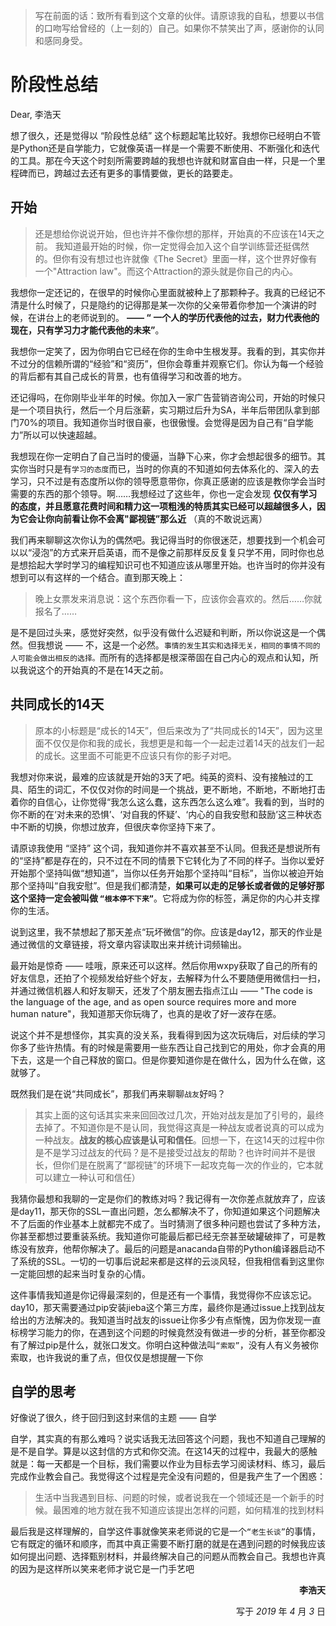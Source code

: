 
> 写在前面的话：致所有看到这个文章的伙伴。请原谅我的自私，想要以书信的口吻写给曾经的（上一刻的）自己。如果你不禁笑出了声，感谢你的认同和感同身受。




# 阶段性总结


Dear, 李浩天

想了很久，还是觉得以 “阶段性总结” 这个标题起笔比较好。我想你已经明白不管是Python还是自学能力，它就像英语一样是一个需要不断使用、不断强化和迭代的工具。那在今天这个时刻所需要跨越的我想也许就和财富自由一样，只是一个里程碑而已，跨越过去还有更多的事情要做，更长的路要走。



## 开始

> 还是想给你说说开始，但也许并不像你想的那样，开始真的不应该在14天之前。
> 我知道最开始的时候，你一定觉得会加入这个自学训练营还挺偶然的。但你有没有想过也许就像《The Secret》里面一样，这个世界好像有一个"Attraction law"。而这个Attraction的源头就是你自己的内心。


我想你一定还记的，在很早的时候你心里面就被种上了那颗种子。我真的已经记不清是什么时候了，只是隐约的记得那是某一次你的父亲带着你参加一个演讲的时候，在讲台上的老师说到的。 **—— “ 一个人的学历代表他的过去，财力代表他的现在，只有学习力才能代表他的未来”**。

我想你一定笑了，因为你明白它已经在你的生命中生根发芽。我看的到，其实你并不过分的信赖所谓的“经验”和“资历”，但你会尊重并观察它们。你认为每一个经验的背后都有其自己成长的背景，也有值得学习和改善的地方。

还记得吗，在你刚毕业半年的时候。你加入一家广告营销咨询公司，开始的时候只是一个项目执行，然后一个月后涨薪，实习期过后升为SA，半年后带团队拿到部门70%的项目。我知道你当时很自豪，也很傲慢。会觉得是因为自己有“自学能力”所以可以快速超越。

我想现在你一定明白了自己当时的傻逼，当静下心来，你才会想起很多的细节。其实你当时只是有`学习的态度`而已，当时的你真的不知道如何去体系化的、深入的去学习，只不过是有态度所以你的领导愿意带你，你真正感谢的应该是教你学会当时需要的东西的那个领导。啊……我想经过了这些年，你也一定会发现 **仅仅有学习的态度，并且愿意花费时间和精力这一项粗浅的特质其实已经可以超越很多人，因为它会让你向前看让你不会离"鄙视链”那么近** （真的不敢说远离）


我们再来聊聊这次你认为的偶然吧。我记得当时的你很迷茫，想要找到一个机会可以以“浸泡”的方式来开启英语，而不是像之前那样反反复复只学不用，同时你也总是想拾起大学时学习的编程知识可也不知道应该从哪里开始。也许当时的你并没有想到可以有这样的一个结合。直到那天晚上：

> 晚上女票发来消息说：这个东西你看一下，应该你会喜欢的。然后……你就报名了……

是不是回过头来，感觉好突然，似乎没有做什么迟疑和判断，所以你说这是一个偶然。但我想说 —— 不，这是一个必然。`事情的发生其实和选择无关，相同的事情不同的人可能会做出相反的选择。`而所有的选择都是根深蒂固在自己内心的观点和认知，所以我说这个的开始真的不是在14天之前。



## 共同成长的14天

> 原本的小标题是“成长的14天”，但后来改为了“共同成长的14天”，因为这里面不仅仅是你和我的成长，我想更是和每一个一起走过着14天的战友们一起的成长。这里面不可能更不应该只有你的影子对吧。


我想对你来说，最难的应该就是开始的3天了吧。纯英的资料、没有接触过的工具、陌生的词汇，不仅仅对你的时间是一个挑战，更不断地，不断地，不断地打击着你的自信心，让你觉得“我怎么这么蠢，这东西怎么这么难”。我看的到，当时的你不断的在‘对未来的恐惧’、‘对自我的怀疑’、‘内心的自我安慰和鼓励’这三种状态中不断的切换，你想过放弃，但很庆幸你坚持下来了。

请原谅我使用 “坚持” 这个词，我知道你并不喜欢甚至不认同。但我还是想说所有的“坚持”都是存在的，只不过在不同的情景下它转化为了不同的样子。当你以爱好开始那个坚持叫做“想知道”，当你以任务开始那个坚持叫“目标”，当你以被迫开始那个坚持叫“自我安慰”。但是我们都清楚，**如果可以走的足够长或者做的足够好那这个坚持一定会被叫做 `“根本停不下来”`**。它将成为你的标签，满足你的内心并支撑你的生活。


说到这里，我不禁想起了那天差点“玩坏微信”的你。应该是day12，那天的作业是通过微信的文章链接，将文章内容读取出来并统计词频输出。

最开始是惊奇 —— 哇哦，原来还可以这样。然后你用wxpy获取了自己的所有的好友信息，还拍了个视频发给好些个好友，去解释为什么不要随便用微信扫一扫，并通过微信机器人和好友聊天，还发了个朋友圈去指点江山 —— "The code is the language of the age, and as open source requires more and more human nature"，我知道那天你玩嗨了，也真的是收了好一波存在感。

说这个并不是想怪你，其实真的没关系，我看得到因为这次玩嗨后，对后续的学习你多了些许热情。有的时候是需要用一些东西让自己找到它的用处，你才会真的用下去，这是一个自己释放的窗口。但是你要知道你是在做什么，因为什么在做，这就够了。


既然我们是在说“共同成长”，那我们再来聊聊`战友`好吗？

> 其实上面的这句话其实来来回回改过几次，开始对战友是加了引号的，最终去掉了。不知道你是不是认同，我觉得这真是一种战友或者说真的可以成为一种战友。**战友的核心应该是认可和信任**。回想一下，在这14天的过程中你是不是学习过战友的代码？是不是接受过战友的帮助？也许时间并不是很长，但你们是在脱离了“鄙视链”的环境下一起攻克每一次的作业的，它本就可以建立一种认可和信任）

我猜你最想和我聊的一定是你们的教练对吗？我记得有一次你差点就放弃了，应该是day11，那天你的SSL一直出问题，怎么都解决不了，你知道如果这个问题解决不了后面的作业基本上就都完不成了。当时猜测了很多种问题也尝试了多种方法，你甚至都想过要重装系统。我知道你可能最后都已经无奈甚至破罐破摔了，可是教练没有放弃，他帮你解决了。最后的问题是anacanda自带的Python编译器启动不了系统的SSL。一切的一切事后说起来都是这样的云淡风轻，但我相信看到这里你一定能回想的起来当时复杂的心情。

这件事情我知道是你记得最深刻的，但是还有一个事情，我觉得你不应该忘记。day10，那天需要通过pip安装jieba这个第三方库，最终你是通过issue上找到战友给出的方法解决的。我知道当时战友的issue让你多少有点惭愧，因为你发现一直标榜学习能力的你，在遇到这个问题的时候竟然没有做进一步的分析，甚至你都没有了解过pip是什么，就张口发文。你明白这种做法叫`“索取”`，没有人有义务被你索取，也许我说的重了点，但仅仅是想提醒一下你



## 自学的思考

好像说了很久，终于回归到这封来信的主题 —— 自学

自学，其实真的有那么难吗？说实话我无法回答这个问题，我也不知道自己理解的是不是自学。算是以这封信的方式和你交流。在这14天的过程中，我最大的感触就是：每一天都是一个目标，我们需要以作业为目标去学习阅读材料、练习，最后完成作业教会自己。我觉得这个过程是完全没有问题的，但是我产生了一个困惑：

> 生活中当我遇到目标、问题的时候，或者说我在一个领域还是一个新手的时候。最困难的地方就在我不知道应该提出怎样的问题，如何精准的找到材料

最后我是这样理解的，自学这件事就像笑来老师说的它是一个`“老生长谈”`的事情，它有既定的循环和顺序，而其中真正需要不断打磨的就是在遇到问题的时候我应该如何提出问题、选择甄别材料，并最终解决自己的问题从而教会自己。我想也许真的因为是这样所以笑来老师才说它是一门手艺吧



<p style="text-align: right"><strong>李浩天</strong></p>
<p style="text-align: right">写于 <em>2019</em> 年 <em>4</em> 月 <em>3</em> 日</p>